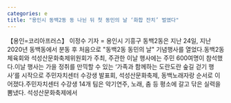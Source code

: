 ```yaml
---
categories: e
title: "용인시 동백2동 동 나뉜 뒤 첫 동민의 날 ‘화합 잔치’ 벌였다"
---
```

【용인=코리아프러스】 이정수 기자 = 용인시 기흥구 동백2동은 지난 24일, 지난 2020년 동백동에서 분동 후 처음으로 "동백2동 동민의 날" 기념행사를 열었다.동백2동 체육회와 석성산문화축제위원회가 주최, 주관한 이날 행사에는 주민 600여명이 참석했다.이날 행사는 가을 정취를 만끽할 수 있는 ‘가족과 함께하는 도란도란 숲길 걷기 행사’를 시작으로 주민자치센터 수강생 발표회, 석성산문화축제, 동백노래자랑 순서로 이어졌다.주민자치센터 수강생 14개 팀은 악기연주, 노래, 춤 등 평소에 갈고 닦은 실력을 뽐냈다. 석성산문화축제에서